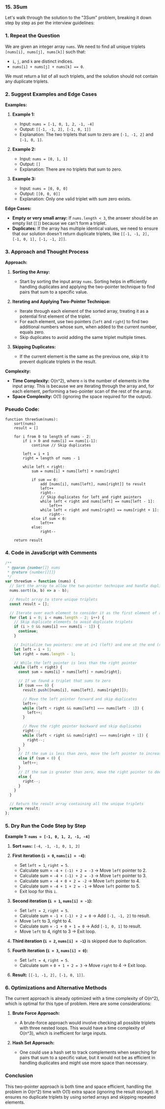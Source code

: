 ### 15. 3Sum

Let's walk through the solution to the "3Sum" problem, breaking it down step by step as per the interview guidelines:

### 1. Repeat the Question

We are given an integer array `nums`. We need to find all unique triplets `[nums[i], nums[j], nums[k]]` such that:

- `i`, `j`, and `k` are distinct indices.
- `nums[i] + nums[j] + nums[k] == 0`.

We must return a list of all such triplets, and the solution should not contain any duplicate triplets.

### 2. Suggest Examples and Edge Cases

**Examples:**

1. **Example 1:**

   - Input: `nums = [-1, 0, 1, 2, -1, -4]`
   - Output: `[[-1, -1, 2], [-1, 0, 1]]`
   - Explanation: The two triplets that sum to zero are `[-1, -1, 2]` and `[-1, 0, 1]`.

2. **Example 2:**

   - Input: `nums = [0, 1, 1]`
   - Output: `[]`
   - Explanation: There are no triplets that sum to zero.

3. **Example 3:**
   - Input: `nums = [0, 0, 0]`
   - Output: `[[0, 0, 0]]`
   - Explanation: Only one valid triplet with sum zero exists.

**Edge Cases:**

- **Empty or very small array:** If `nums.length < 3`, the answer should be an empty list (`[]`) because we can't form a triplet.
- **Duplicates:** If the array has multiple identical values, we need to ensure that our solution doesn't return duplicate triplets, like `[[-1, -1, 2], [-1, 0, 1], [-1, -1, 2]]`.

### 3. Approach and Thought Process

**Approach:**

1. **Sorting the Array:**
   - Start by sorting the input array `nums`. Sorting helps in efficiently handling duplicates and applying the two-pointer technique to find pairs that sum to a specific value.
2. **Iterating and Applying Two-Pointer Technique:**

   - Iterate through each element of the sorted array, treating it as a potential first element of the triplet.
   - For each element, use two pointers (`left` and `right`) to find two additional numbers whose sum, when added to the current number, equals zero.
   - Skip duplicates to avoid adding the same triplet multiple times.

3. **Skipping Duplicates:**
   - If the current element is the same as the previous one, skip it to prevent duplicate triplets in the result.

**Complexity:**

- **Time Complexity:** O(n^2), where `n` is the number of elements in the input array. This is because we are iterating through the array and, for each element, performing a two-pointer scan of the rest of the array.
- **Space Complexity:** O(1) (ignoring the space required for the output).

### Pseudo Code:

```
function threeSum(nums):
    sort(nums)
    result = []

    for i from 0 to length of nums - 2:
        if i > 0 and nums[i] == nums[i-1]:
            continue // Skip duplicates

        left = i + 1
        right = length of nums - 1

        while left < right:
            sum = nums[i] + nums[left] + nums[right]

            if sum == 0:
                add [nums[i], nums[left], nums[right]] to result
                left++
                right--
                // Skip duplicates for left and right pointers
                while left < right and nums[left] == nums[left - 1]:
                    left++
                while left < right and nums[right] == nums[right + 1]:
                    right--
            else if sum < 0:
                left++
            else:
                right--

    return result
```

### 4. Code in JavaScript with Comments

```javascript
/**
 * @param {number[]} nums
 * @return {number[][]}
 */
var threeSum = function (nums) {
  // Sort the array to allow the two-pointer technique and handle duplicates
  nums.sort((a, b) => a - b);

  // Result array to store unique triplets
  const result = [];

  // Iterate over each element to consider it as the first element of a triplet
  for (let i = 0; i < nums.length - 2; i++) {
    // Skip duplicate elements to avoid duplicate triplets
    if (i > 0 && nums[i] === nums[i - 1]) {
      continue;
    }

    // Initialize two pointers: one at i+1 (left) and one at the end (right)
    let left = i + 1;
    let right = nums.length - 1;

    // While the left pointer is less than the right pointer
    while (left < right) {
      const sum = nums[i] + nums[left] + nums[right];

      // If we found a triplet that sums to zero
      if (sum === 0) {
        result.push([nums[i], nums[left], nums[right]]);

        // Move the left pointer forward and skip duplicates
        left++;
        while (left < right && nums[left] === nums[left - 1]) {
          left++;
        }

        // Move the right pointer backward and skip duplicates
        right--;
        while (left < right && nums[right] === nums[right + 1]) {
          right--;
        }
      }
      // If the sum is less than zero, move the left pointer to increase the sum
      else if (sum < 0) {
        left++;
      }
      // If the sum is greater than zero, move the right pointer to decrease the sum
      else {
        right--;
      }
    }
  }

  // Return the result array containing all the unique triplets
  return result;
};
```

### 5. Dry Run the Code Step by Step

**Example 1: `nums = [-1, 0, 1, 2, -1, -4]`**

1. **Sort `nums`:** `[-4, -1, -1, 0, 1, 2]`
2. **First iteration (`i = 0`, `nums[i] = -4`):**

   - Set `left = 1`, `right = 5`.
   - Calculate sum = `-4 + (-1) + 2 = -3` → Move `left` pointer to 2.
   - Calculate sum = `-4 + (-1) + 2 = -3` → Move `left` pointer to 3.
   - Calculate sum = `-4 + 0 + 2 = -2` → Move `left` pointer to 4.
   - Calculate sum = `-4 + 1 + 2 = -1` → Move `left` pointer to 5.
   - Exit loop for this `i`.

3. **Second iteration (`i = 1`, `nums[i] = -1`):**

   - Set `left = 2`, `right = 5`.
   - Calculate sum = `-1 + (-1) + 2 = 0` → Add `[-1, -1, 2]` to result.
   - Move `left` to 3, right to 4.
   - Calculate sum = `-1 + 0 + 1 = 0` → Add `[-1, 0, 1]` to result.
   - Move `left` to 4, right to 3 → Exit loop.

4. **Third iteration (`i = 2`, `nums[i] = -1`)** is skipped due to duplication.

5. **Fourth iteration (`i = 3`, `nums[i] = 0`):**

   - Set `left = 4`, `right = 5`.
   - Calculate sum = `0 + 1 + 2 = 3` → Move `right` to 4 → Exit loop.

6. **Result:** `[[-1, -1, 2], [-1, 0, 1]]`.

### 6. Optimizations and Alternative Methods

The current approach is already optimized with a time complexity of O(n^2), which is optimal for this type of problem. Here are some considerations:

1. **Brute Force Approach:**

   - A brute-force approach would involve checking all possible triplets with three nested loops. This would have a time complexity of O(n^3), which is inefficient for large inputs.

2. **Hash Set Approach:**
   - One could use a hash set to track complements when searching for pairs that sum to a specific value, but it would not be as efficient in handling duplicates and might use more space than necessary.

### Conclusion

This two-pointer approach is both time and space efficient, handling the problem in O(n^2) time with O(1) extra space (ignoring the result storage). It ensures no duplicate triplets by using sorted arrays and skipping repeated elements.
